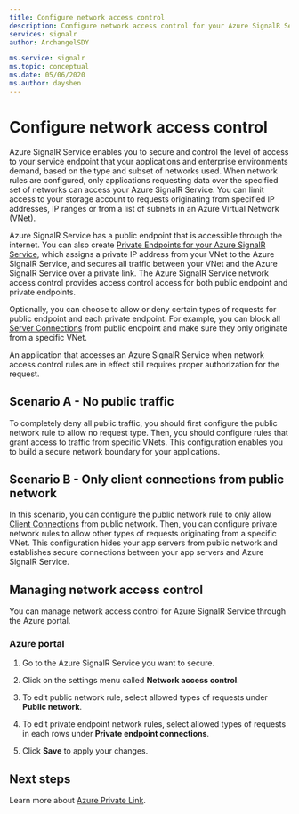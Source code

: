 ```yaml
---
title: Configure network access control
description: Configure network access control for your Azure SignalR Service.
services: signalr
author: ArchangelSDY

ms.service: signalr
ms.topic: conceptual
ms.date: 05/06/2020
ms.author: dayshen
---
```


# Configure network access control

Azure SignalR Service enables you to secure and control the level of access to your service endpoint that your applications and enterprise environments demand, based on the type and subset of networks used. When network rules are configured, only applications requesting data over the specified set of networks can access your Azure SignalR Service. You can limit access to your storage account to requests originating from specified IP addresses, IP ranges or from a list of subnets in an Azure Virtual Network (VNet).

Azure SignalR Service has a public endpoint that is accessible through the internet. You can also create [Private Endpoints for your Azure SignalR Service](signalr-howto-private-endpoints.md), which assigns a private IP address from your VNet to the Azure SignalR Service, and secures all traffic between your VNet and the Azure SignalR Service over a private link. The Azure SignalR Service network access control provides access control access for both public endpoint and private endpoints.

Optionally, you can choose to allow or deny certain types of requests for public endpoint and each private endpoint. For example, you can block all [Server Connections](signalr-concept-internals#server-connections) from public endpoint and make sure they only originate from a specific VNet.

An application that accesses an Azure SignalR Service when network access control rules are in effect still requires proper authorization for the request.

## Scenario A - No public traffic

To completely deny all public traffic, you should first configure the public network rule to allow no request type. Then, you should configure rules that grant access to traffic from specific VNets. This configuration enables you to build a secure network boundary for your applications.

## Scenario B - Only client connections from public network

In this scenario, you can configure the public network rule to only allow [Client Connections](signalr-concept-internals#client-connections) from public network. Then, you can configure private network rules to allow other types of requests originating from a specific VNet. This configuration hides your app servers from public network and establishes secure connections between your app servers and Azure SignalR Service.

## Managing network access control

You can manage network access control for Azure SignalR Service through the Azure portal.

### Azure portal

1. Go to the Azure SignalR Service you want to secure.

1. Click on the settings menu called **Network access control**.

1. To edit public network rule, select allowed types of requests under **Public network**.

1. To edit private endpoint network rules, select allowed types of requests in each rows under **Private endpoint connections**.

1. Click **Save** to apply your changes.

## Next steps

Learn more about [Azure Private Link](/azure/private-link/private-link-overview).
